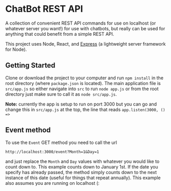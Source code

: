 # ChatBot REST API

A collection of convenient REST API commands for use on localhost (or whatever server you want!) for use with chatbots, but really can be used for anything that could benefit from a simple REST API.

This project uses Node, React, and [Express](https://github.com/expressjs/express) (a lightweight server framework for Node).

## Getting Started

Clone or download the project to your computer and run `npm install` in the root directory (where `package.json` is located). The main application file is `src/app.js` so either navigate into `src` to run `node app.js` or from the root directory just make sure to call it as `node src/app.js`.

**Note:** currently the app is setup to run on port 3000 but you can go and change this in `src/app.js` at the top, the line that reads `app.listen(3000, () =>`

## Event method

To use the `Event` GET method you need to call the url 
```
http://localhost:3000/event?Month=1&Day=1
```
 and just replace the `Month` and `Day` values with whatever you would like to count down to. This example counts down to January 1st. If the date you specify has already passed, the method simply counts down to the next instance of this date (useful for things that repeat annually). This example also assumes you are running on localhost (: